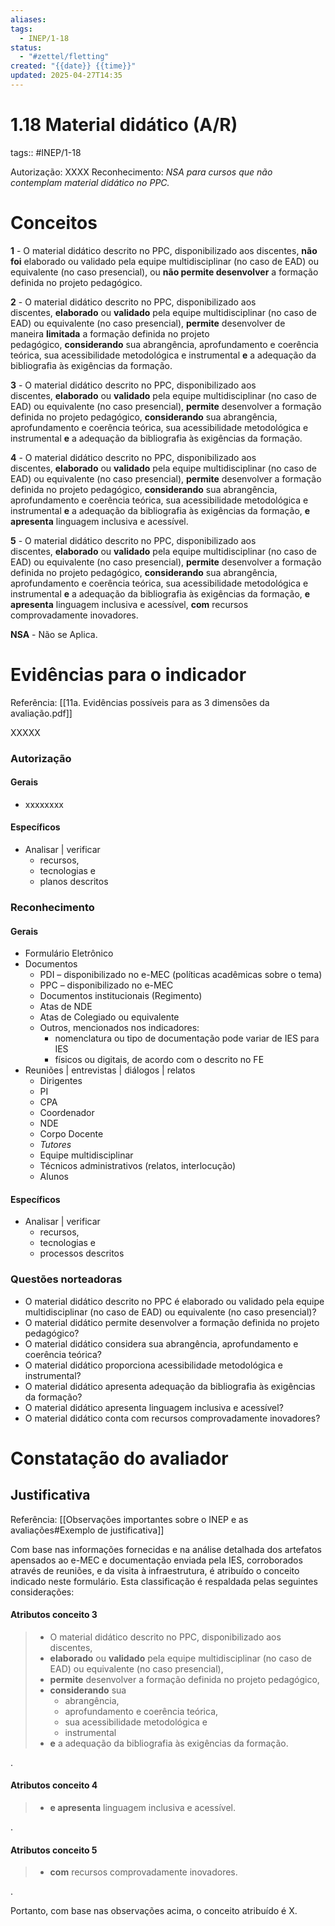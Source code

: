 ```yaml
---
aliases: 
tags:
  - INEP/1-18
status:
  - "#zettel/fletting"
created: "{{date}} {{time}}"
updated: 2025-04-27T14:35
---
```

# 1.18 Material didático (A/R)

tags:: #INEP/1-18

Autorização: XXXX
Reconhecimento: _NSA para cursos que não contemplam material didático no PPC._

# Conceitos

**1** - O material didático descrito no PPC, disponibilizado aos discentes, **não foi** elaborado ou validado pela equipe multidisciplinar (no caso de EAD) ou equivalente (no caso presencial), ou **não permite desenvolver** a formação definida no projeto pedagógico.

**2** - O material didático descrito no PPC, disponibilizado aos discentes, **elaborado** ou **validado** pela equipe multidisciplinar (no caso de EAD) ou equivalente (no caso presencial), **permite** desenvolver de maneira **limitada** a formação definida no projeto pedagógico, **considerando** sua abrangência, aprofundamento e coerência teórica, sua acessibilidade metodológica e instrumental **e** a adequação da bibliografia às exigências da formação.

**3** - O material didático descrito no PPC, disponibilizado aos discentes, **elaborado** ou **validado** pela equipe multidisciplinar (no caso de EAD) ou equivalente (no caso presencial), **permite** desenvolver a formação definida no projeto pedagógico, **considerando** sua abrangência, aprofundamento e coerência teórica, sua acessibilidade metodológica e instrumental **e** a adequação da bibliografia às exigências da formação.

**4** - O material didático descrito no PPC, disponibilizado aos discentes, **elaborado** ou **validado** pela equipe multidisciplinar (no caso de EAD) ou equivalente (no caso presencial), **permite** desenvolver a formação definida no projeto pedagógico, **considerando** sua abrangência, aprofundamento e coerência teórica, sua acessibilidade metodológica e instrumental **e** a adequação da bibliografia às exigências da formação, **e apresenta** linguagem inclusiva e acessível.

**5** - O material didático descrito no PPC, disponibilizado aos discentes, **elaborado** ou **validado** pela equipe multidisciplinar (no caso de EAD) ou equivalente (no caso presencial), **permite** desenvolver a formação definida no projeto pedagógico, **considerando** sua abrangência, aprofundamento e coerência teórica, sua acessibilidade metodológica e instrumental **e** a adequação da bibliografia às exigências da formação, **e apresenta** linguagem inclusiva e acessível, **com** recursos comprovadamente inovadores.

**NSA** - Não se Aplica.

# Evidências para o indicador

Referência: [[11a. Evidências possíveis para as 3 dimensões da avaliação.pdf]]

XXXXX

### Autorização

#### Gerais

- xxxxxxxx

#### Específicos

- Analisar | verificar
  - recursos,
  - tecnologias e
  - planos descritos

### Reconhecimento

#### Gerais

- Formulário Eletrônico
- Documentos
  - PDI – disponibilizado no e-MEC (políticas acadêmicas sobre o tema)
  - PPC – disponibilizado no e-MEC
  - Documentos institucionais (Regimento)
  - Atas de NDE
  - Atas de Colegiado ou equivalente
  - Outros, mencionados nos indicadores:
    - nomenclatura ou tipo de documentação pode variar de IES para IES
    - físicos ou digitais, de acordo com o descrito no FE
- Reuniões | entrevistas | diálogos | relatos
  - Dirigentes
  - PI
  - CPA
  - Coordenador
  - NDE
  - Corpo Docente
  - _Tutores_
  - Equipe multidisciplinar
  - Técnicos administrativos (relatos, interlocução)
  - Alunos

#### Específicos

- Analisar | verificar
  - recursos,
  - tecnologias e
  - processos descritos

### Questões norteadoras

- O material didático descrito no PPC é elaborado ou validado pela equipe multidisciplinar (no caso de EAD) ou equivalente (no caso presencial)?
- O material didático permite desenvolver a formação definida no projeto pedagógico?
- O material didático considera sua abrangência, aprofundamento e coerência teórica?
- O material didático proporciona acessibilidade metodológica e instrumental?
- O material didático apresenta adequação da bibliografia às exigências da formação?
- O material didático apresenta linguagem inclusiva e acessível?
- O material didático conta com recursos comprovadamente inovadores?

# Constatação do avaliador

## Justificativa

Referência: [[Observações importantes sobre o INEP e as avaliações#Exemplo de justificativa]]

Com base nas informações fornecidas e na análise detalhada dos artefatos apensados ao e-MEC e documentação enviada pela IES, corroborados através de reuniões, e da visita à infraestrutura, é atribuído o conceito indicado neste formulário. Esta classificação é respaldada pelas seguintes considerações:

#### Atributos conceito 3

> - O material didático descrito no PPC, disponibilizado aos discentes,
> - **elaborado** ou **validado** pela equipe multidisciplinar (no caso de EAD) ou equivalente (no caso presencial),
> - **permite** desenvolver a formação definida no projeto pedagógico,
> - **considerando** sua
>   - abrangência,
>   - aprofundamento e coerência teórica,
>   - sua acessibilidade metodológica e
>   - instrumental
> - **e** a adequação da bibliografia às exigências da formação.

.

#### Atributos conceito 4

> - **e apresenta** linguagem inclusiva e acessível.

.

#### Atributos conceito 5

> - **com** recursos comprovadamente inovadores.

.

Portanto, com base nas observações acima, o conceito atribuído é X.
